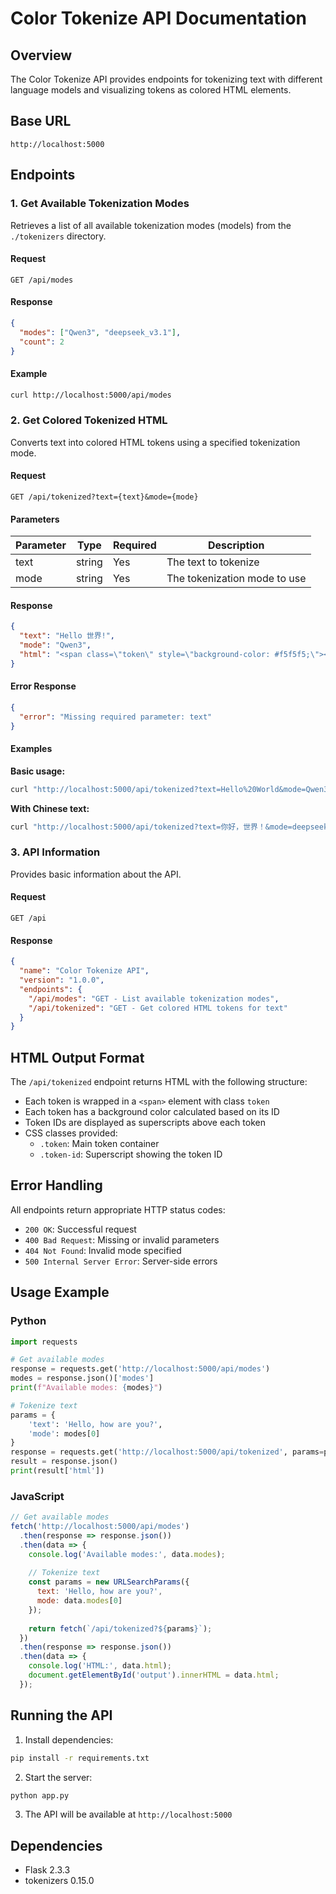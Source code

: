 # Color Tokenize API Documentation

## Overview

The Color Tokenize API provides endpoints for tokenizing text with different language models and visualizing tokens as colored HTML elements.

## Base URL

```
http://localhost:5000
```

## Endpoints

### 1. Get Available Tokenization Modes

Retrieves a list of all available tokenization modes (models) from the `./tokenizers` directory.

#### Request
```http
GET /api/modes
```

#### Response
```json
{
  "modes": ["Qwen3", "deepseek_v3.1"],
  "count": 2
}
```

#### Example
```bash
curl http://localhost:5000/api/modes
```

### 2. Get Colored Tokenized HTML

Converts text into colored HTML tokens using a specified tokenization mode.

#### Request
```http
GET /api/tokenized?text={text}&mode={mode}
```

#### Parameters
| Parameter | Type   | Required | Description |
|-----------|--------|----------|-------------|
| text      | string | Yes      | The text to tokenize |
| mode      | string | Yes      | The tokenization mode to use |

#### Response
```json
{
  "text": "Hello 世界!",
  "mode": "Qwen3",
  "html": "<span class=\"token\" style=\"background-color: #f5f5f5;\"><sup class=\"token-id\">1</sup>Hello</span><span class=\"token\" style=\"background-color: #e8f5e8;\"><sup class=\"token-id\">234</sup> 世界</span><span class=\"token\" style=\"background-color: #fff5f5;\"><sup class=\"token-id\">5</sup>!</span>"
}
```

#### Error Response
```json
{
  "error": "Missing required parameter: text"
}
```

#### Examples

**Basic usage:**
```bash
curl "http://localhost:5000/api/tokenized?text=Hello%20World&mode=Qwen3"
```

**With Chinese text:**
```bash
curl "http://localhost:5000/api/tokenized?text=你好，世界！&mode=deepseek_v3.1"
```

### 3. API Information

Provides basic information about the API.

#### Request
```http
GET /api
```

#### Response
```json
{
  "name": "Color Tokenize API",
  "version": "1.0.0",
  "endpoints": {
    "/api/modes": "GET - List available tokenization modes",
    "/api/tokenized": "GET - Get colored HTML tokens for text"
  }
}
```

## HTML Output Format

The `/api/tokenized` endpoint returns HTML with the following structure:

- Each token is wrapped in a `<span>` element with class `token`
- Each token has a background color calculated based on its ID
- Token IDs are displayed as superscripts above each token
- CSS classes provided:
  - `.token`: Main token container
  - `.token-id`: Superscript showing the token ID

## Error Handling

All endpoints return appropriate HTTP status codes:

- `200 OK`: Successful request
- `400 Bad Request`: Missing or invalid parameters
- `404 Not Found`: Invalid mode specified
- `500 Internal Server Error`: Server-side errors

## Usage Example

### Python
```python
import requests

# Get available modes
response = requests.get('http://localhost:5000/api/modes')
modes = response.json()['modes']
print(f"Available modes: {modes}")

# Tokenize text
params = {
    'text': 'Hello, how are you?',
    'mode': modes[0]
}
response = requests.get('http://localhost:5000/api/tokenized', params=params)
result = response.json()
print(result['html'])
```

### JavaScript
```javascript
// Get available modes
fetch('http://localhost:5000/api/modes')
  .then(response => response.json())
  .then(data => {
    console.log('Available modes:', data.modes);
    
    // Tokenize text
    const params = new URLSearchParams({
      text: 'Hello, how are you?',
      mode: data.modes[0]
    });
    
    return fetch(`/api/tokenized?${params}`);
  })
  .then(response => response.json())
  .then(data => {
    console.log('HTML:', data.html);
    document.getElementById('output').innerHTML = data.html;
  });
```

## Running the API

1. Install dependencies:
```bash
pip install -r requirements.txt
```

2. Start the server:
```bash
python app.py
```

3. The API will be available at `http://localhost:5000`

## Dependencies

- Flask 2.3.3
- tokenizers 0.15.0